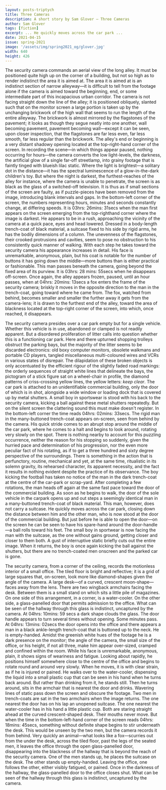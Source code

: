 ```yaml
---
layout: posts-triptych
title: Three Cameras
description: A short story by Sam Glover – Three Cameras
author: Sam Glover
tags: [fiction]
excerpt: ... He quickly moves across the car park ...
date: 2021-04-15
issue: spring-2021
image: '/assets/img/spring2021_og/glover.jpg'
width: 640
height: 426
---
```


<div class="col-lg mx-auto px-4">

<p>The security camera commands an aerial view of the long alley. It must
be positioned quite high up on the corner of a building, but not so high
as to render indistinct the area it is aimed at. The area it is aimed at
is an indistinct section of narrow alleyway&mdash;it is difficult to tell
from the footage alone if the camera is aimed toward the beginning, end,
or some intermediate part of this incapacious urban corridor. The camera
is not facing straight down the line of the alley; it is positioned
obliquely, slanted such that on the monitor screen a large portion is
taken up by the unchanging brickwork of the high wall that seems to run
the length of the entire alleyway. The brickwork is almost mirrored by
the flagstones of the pavement; it looks as though they segue neatly
into one another, wall becoming pavement, pavement becoming wall&mdash;except it can be seen, upon closer inspection, that the flagstones are
far less even, far less smooth, far less regular than the brickwork. The
alley's end or beginning is a very distant shadowy opening located at
the top-right-hand corner of the screen. In recording the scene&mdash;in
which things appear paused, nothing occurring for hours&mdash;the camera
converts the low light-levels, the darkness, the artificial glow of a
single far-off streetlamp, into grainy footage that is faintly tinged
with blueish lilac static. Where the light is brightest&mdash;a solitary
dot in the distance&mdash;it has the spectral luminescence of a
glow-in-the-dark children's toy. But where the night is darkest, the
furthest-reaches of the alley for instance, where the camera is unable
to penetrate, the screen is as black as the glass of a switched-off
television. It is thus as if small sections of the screen are faulty, as
if puzzle-pieces have been removed from the image, introducing blank
intervals and gaps. In the bottom-left corner of the screen, the numbers
representing hours, minutes and seconds constantly change, at differing
speeds. It is 03hrs: 26mins: 31secs when the man first appears on the
screen emerging from the top-righthand corner where the image is
darkest. He appears to be in a rush, approaching the vicinity of the
camera at a quick pace, eyes and head lowered. Dressed in a body-length
trench-coat of black material, a suitcase fixed to his side by rigid
arms, he has the bodily dimensions of a column. The unevenness of the
flagstones, their crooked protrusions and cavities, seem to pose no
obstruction to his consistently quick manner of walking. With each step
he takes toward the security camera his appearance increases in detail.
His face is unremarkable, anonymous, plain, but his coat is notable for
the number of buttons it has going down the middle&mdash;more buttons than
is either practical or fashionable. This man passes beneath the camera,
going beyond the fixed area of its purview. It is 03hrs: 28 mins: 55secs
when he disappears off-screen. Once again, the alley appears frozen,
paused, until an hour passes, when at 04hrs: 20mins: 13secs a fox enters
the frame of the security camera; briskly it moves in the opposite
direction to the man in the trench-coat, going toward where he came
from. The fox, watched from behind, becomes smaller and smaller the
further away it gets from the camera-lens; it is drawn to the furthest
end of the alley, toward the area of blackness located at the top-right
corner of the screen, into which, once reached, it disappears.</p>


</div>

<div class="col-lg mx-auto px-4">

<p>The security camera presides over a car park empty but for a single vehicle. Whether this vehicle is in use, abandoned or clamped is not
readily apparent. But a disordered proliferation of litter calls into
question whether this is a functioning car park. Here and there upturned
shopping trolleys obstruct the parking bays, but the majority of the
litter seems to be discarded electronics: old boxy computer monitors,
obsolete walkmans and portable CD players, tangled miscellaneous
multi-coloured wires and VCRs in various states of disrepair. The
dilapidation of these broken objects is only accentuated by the
efficient rigour of the slightly faded road markings: the orderly
sequences of straight white lines that delineate the bays, the pictogram
of a stick figure sat on a wheel-chair in profile, the diamond patterns
of criss-crossing yellow lines, the yellow letters: <em>keep clear</em>. The
car park is attached to an unidentifiable commercial building, only the
door of which is in shot, alongside a wide window or loading dock that
is covered up by metal shutters. A small boy in sportswear is stood with
his back to the security camera, kicking a ball against these metal
shutters repeatedly. But on the silent screen the clattering sound this
must make doesn't register. In the bottom-left corner the time reads
04hrs: 02mins: 33secs. The rigid man in the many-buttoned trench-coat
appears on-screen, seen from behind by the camera. His quick stride
comes to an abrupt stop around the middle of the car park, where he
comes to a halt and begins to look around, rotating very slowly on the
spot. There is nothing nearby to account for this puzzling occurrence,
neither the reason for his stopping so suddenly, given the hurried pace
and determination of his progression, nor the even more peculiar fact of
his rotating, as if to get a three hundred and sixty degree perspective
of the surroundings. There is something in the action that is
perfunctory, routine, mechanical and yet, at the same time, ritualistic
in its solemn gravity, its rehearsed character, its apparent necessity,
and the fact it results in nothing evident despite the practice of its
observance. The boy kicking the football has taken no notice of the man
in the dark trench-coat at the centre of the car-park or scrap-yard.
After completing a few rotations, the man heads off again at the same
fast pace toward the door of the commercial building. As soon as he
begins to walk, the door of the sole vehicle in the carpark opens up and
out steps a seemingly identical man in a many-buttoned trench-coat of
black material. This man, however, does not carry a suitcase. He quickly
moves across the car park, closing down the distance between him and the
other man, who is now stood at the door of the commercial building. But
just before he is able to open the door&mdash;on the screen he can be seen
to have his spare-hand around the door-handle&mdash;a ball rolls toward his
feet. The small boy in sportwear is now facing the man with the
suitcase, as the one without gains ground, getting closer and closer to
them both. A gust of interruptive static briefly cuts out the entire
image. When it returns, the boy is once again kicking the ball against
the shutters, but there are no trench-coated men onscreen and the parked
car is gone.</p>

</div>

<div class="col-lg mx-auto px-4">

<p>The security camera, from a corner of the ceiling, records the
motionless interior of a small office. The tiled floor is bright and
reflective; it is a grid of large squares that, on-screen, look more
like diamond-shapes given the angle of the camera. A large desk&mdash;of a
curved, crescent moon-shape&mdash;faces away from the lens. There are two
wingback armchairs facing the desk. Between them is a small stand on
which sits a little pile of magazines. On one side of this arrangement,
in a corner, is a water-cooler. On the other side, a glass-panelled door
that permits admission to the office. What can be seen of the hallway
through this glass is indistinct, uncaptured by the camera. At 04hrs:
10mins: 59 secs a dark shape clouds the glass. The door handle appears
to turn several times without opening. Some minutes pass. At 04hrs:
13mins: 02secs the door opens into the office and there appears a man in
a black ankle-length trench-coat that is buttoned up to the neck. He is
empty-handed. Amidst the greenish white hues of the footage he is a dark
presence on the monitor; the angle of the camera, the small size of the
office, or his height, if not all three, make him appear over-sized,
cramped and confined within the room. While his face is unremarkable,
anonymous, plain, it shows signs of weariness and fatigue. Looking about
rapidly, he positions himself somewhere close to the centre of the
office and begins to rotate round and around very slowly. When he moves,
it is with clear strain, as if he is injured or pained. He walks over to
the water-cooler, dispensing the liquid into a small plastic cup that
can be seen in his hand when he turns back around. But rather than
drinking from it, he stands still. Then he turns around, sits in the
armchair that is nearest the door and drinks. Wavering lines of static
pass down the screen and obscure the footage. Two men in trench-coats
are sat in the two armchairs when the image returns. The one nearest the
door has on his lap an unopened suitcase. The one nearest the
water-cooler has in his hand a little plastic cup. Both are staring
straight ahead at the curved crescent-shaped desk. Their mouths never
move. But when the time in the bottom-left-hand corner of the screen
reads 04hrs: 18mins: 45secs, something without definite shape begins to
stir underneath the desk. This would be unseen by the two men, but the
camera records it from behind. Very quickly an animal&mdash;what looks like
a fox&mdash;scurries out from the under the desk, across the tiled floor,
past the legs of the seated men, it leaves the office through the open
glass-panelled door, disappearing into the blackness of the hallway that
is beyond the reach of the security camera. One of the men stands up, he
places the suitcase on the desk. The other stands up empty-handed.
Leaving the office, one follows the other, either visibly fatigued, or
pained. Once in the darkness of the hallway, the glass-panelled door to
the office closes shut. What can be seen of the hallway through this
glass is indistinct, uncaptured by the camera.</p>


</div>
